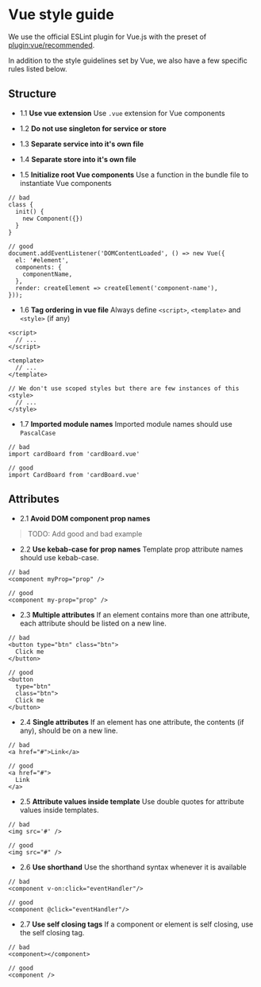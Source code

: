 # Vue style guide

We use the official ESLint plugin for Vue.js with the preset of [plugin:vue/recommended][plugin-recommended].

In addition to the style guidelines set by Vue, we also have a few specific rules listed below.

## Structure

- 1.1 **Use vue extension** Use `.vue` extension for Vue components

- 1.2 **Do not use singleton for service or store**

- 1.3 **Separate service into it's own file**

- 1.4 **Separate store into it's own file**

- 1.5 **Initialize root Vue components** Use a function in the bundle file to instantiate Vue components

```
// bad
class {
  init() {
    new Component({})
  }
}

// good
document.addEventListener('DOMContentLoaded', () => new Vue({
  el: '#element',
  components: {
    componentName,
  },
  render: createElement => createElement('component-name'),
}));
```

- 1.6 **Tag ordering in vue file** Always define `<script>`, `<template>` and `<style>` (if any)

```
<script>
  // ...
</script>

<template>
  // ...
</template>

// We don't use scoped styles but there are few instances of this
<style>
  // ...
</style>
```

- 1.7 **Imported module names** Imported module names should use `PascalCase`

```
// bad
import cardBoard from 'cardBoard.vue'

// good
import CardBoard from 'cardBoard.vue'
```

## Attributes

- 2.1 **Avoid DOM component prop names**

> TODO: Add good and bad example

- 2.2 **Use kebab-case for prop names** Template prop attribute names should use kebab-case.

```
// bad
<component myProp="prop" />

// good
<component my-prop="prop" />
```

- 2.3 **Multiple attributes** If an element contains more than one attribute, each attribute should be listed on a new line.

```
// bad
<button type="btn" class="btn">
  Click me
</button>

// good
<button
  type="btn"
  class="btn">
  Click me
</button>
```

- 2.4 **Single attributes** If an element has one attribute, the contents (if any), should be on a new line.

```
// bad
<a href="#">Link</a>

// good
<a href="#">
  Link
</a>
```

- 2.5 **Attribute values inside template** Use double quotes for attribute values inside templates.

```
// bad
<img src='#' />

// good
<img src="#" />
```

- 2.6 **Use shorthand** Use the shorthand syntax whenever it is available

```
// bad
<component v-on:click="eventHandler"/>

// good
<component @click="eventHandler"/>
```

- 2.7 **Use self closing tags** If a component or element is self closing, use the self closing tag.

```
// bad
<component></component>

// good
<component />
```


[plugin-recommended]: https://github.com/vuejs/eslint-plugin-vue#gear-configs
